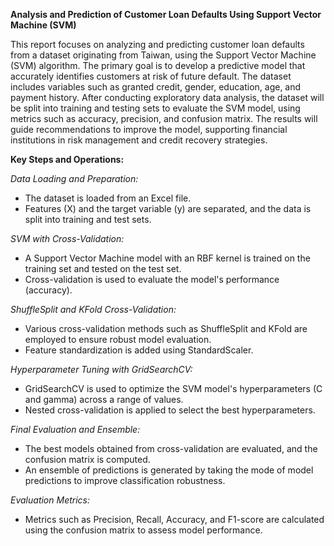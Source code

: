 **Analysis and Prediction of Customer Loan Defaults Using Support Vector Machine (SVM)**

This report focuses on analyzing and predicting customer loan defaults from a dataset originating from Taiwan, using the Support Vector Machine (SVM) algorithm. The primary goal is to develop a predictive model that accurately identifies customers at risk of future default. The dataset includes variables such as granted credit, gender, education, age, and payment history. After conducting exploratory data analysis, the dataset will be split into training and testing sets to evaluate the SVM model, using metrics such as accuracy, precision, and confusion matrix. The results will guide recommendations to improve the model, supporting financial institutions in risk management and credit recovery strategies.

**Key Steps and Operations:**

*Data Loading and Preparation:*

- The dataset is loaded from an Excel file.
- Features (X) and the target variable (y) are separated, and the data is split into training and test sets.

*SVM with Cross-Validation:*

- A Support Vector Machine model with an RBF kernel is trained on the training set and tested on the test set.
- Cross-validation is used to evaluate the model's performance (accuracy).

*ShuffleSplit and KFold Cross-Validation:*

- Various cross-validation methods such as ShuffleSplit and KFold are employed to ensure robust model evaluation.
- Feature standardization is added using StandardScaler.

*Hyperparameter Tuning with GridSearchCV:*

- GridSearchCV is used to optimize the SVM model's hyperparameters (C and gamma) across a range of values.
- Nested cross-validation is applied to select the best hyperparameters.

*Final Evaluation and Ensemble:*

- The best models obtained from cross-validation are evaluated, and the confusion matrix is computed.
- An ensemble of predictions is generated by taking the mode of model predictions to improve classification robustness.

*Evaluation Metrics:*
- Metrics such as Precision, Recall, Accuracy, and F1-score are calculated using the confusion matrix to assess model performance.
